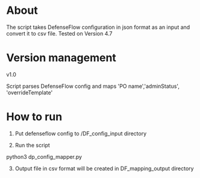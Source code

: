 # About

The script takes DefenseFlow configuration in json format as an input and convert it to csv file.
Tested on Version 4.7

# Version management

v1.0

Script parses DefenseFlow config and maps 'PO name','adminStatus', 'overrideTemplate'

# How to run

1. Put defenseflow config to /DF_config_input directory  

2. Run the script

python3 dp_config_mapper.py 

3. Output file in csv format will be created in DF_mapping_output directory
